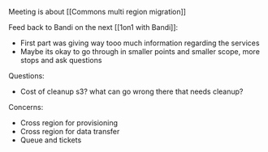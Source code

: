 Meeting is about [[Commons multi region migration]]

Feed back to Bandi on the next [[1on1 with Bandi]]:
* First part was giving way tooo much information regarding the services
* Maybe its okay to go through in smaller points and smaller scope, more stops and ask questions


Questions:
* Cost of cleanup s3? what can go wrong there that needs cleanup?

Concerns:
* Cross region for provisioning
* Cross region for data transfer
* Queue and tickets